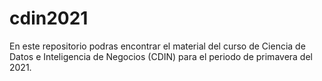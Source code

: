 # cdin2021
En este repositorio podras encontrar el material del curso de Ciencia de Datos e Inteligencia de Negocios (CDIN) para el periodo de primavera del 2021.
